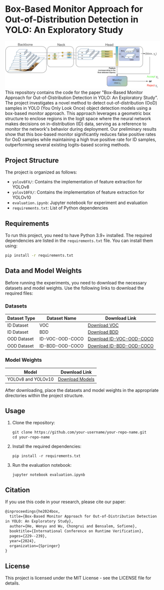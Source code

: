 # Box-Based Monitor Approach for Out-of-Distribution Detection in YOLO: An Exploratory Study
![RV24](architecture.png)
This repository contains the code for the paper "Box-Based Monitor Approach for Out-of-Distribution Detection in YOLO: An Exploratory Study". The project investigates a novel method to detect out-of-distribution (OoD) samples in YOLO (You Only Look Once) object detection models using a box-based monitor approach. This approach leverages a geometric box structure to enclose regions in the logit space where the neural network makes decisions on in-distribution (ID) data, serving as a reference to monitor the network's behavior during deployment. Our preliminary results show that this box-based monitor significantly reduces false positive rates for OoD samples while maintaining a high true positive rate for ID samples, outperforming several existing logits-based scoring methods.



## Project Structure

The project is organized as follows:

- `yolov8FX/`: Contains the implementation of feature extraction for YOLOv8
- `yolov10FX/`: Contains the implementation of feature extraction for YOLOv10
- `evaluation.ipynb`: Jupyter notebook for experiment and evaluation
- `requirements.txt`: List of Python dependencies

## Requirements

To run this project, you need to have Python 3.9+ installed. The required dependencies are listed in the `requirements.txt` file. You can install them using:

```bash
pip install -r requirements.txt
```

## Data and Model Weights

Before running the experiments, you need to download the necessary datasets and model weights. Use the following links to download the required files:

### Datasets

| Dataset Type | Dataset Name | Download Link |
|--------------|--------------|---------------|
| ID Dataset   | VOC          | [Download VOC](https://www.icloud.com/iclouddrive/0b70OtUMLKA2tGYFan-CIhV2Q#voc) |
| ID Dataset   | BDD          | [Download BDD](https://www.icloud.com/iclouddrive/0e9a4AGjYthcm-jcsspgArKGw#bdd) |
| OOD Dataset  | ID-VOC-OOD-COCO | [Download ID-VOC-OOD-COCO](https://www.icloud.com/iclouddrive/03fVTSGjJU4ZElIuLtaxL91eQ#ID-voc-OOD-coco) |
| OOD Dataset  | ID-BDD-OOD-COCO | [Download ID-BDD-OOD-COCO](https://www.icloud.com/iclouddrive/035wUSZkzhx5ouUWJNifGu3NQ#ID-bdd-OOD-coco) |

### Model Weights

| Model | Download Link |
|-------|---------------|
| YOLOv8 and YOLOv10 | [Download Models](https://www.icloud.com/iclouddrive/07cX1HaurvR8G-WxAit_ulKng#models) |

After downloading, place the datasets and model weights in the appropriate directories within the project structure.

## Usage

1. Clone the repository:
   ```
   git clone https://github.com/your-username/your-repo-name.git
   cd your-repo-name
   ```

2. Install the required dependencies:
   ```
   pip install -r requirements.txt
   ```

3. Run the evaluation notebook:
   ```
   jupyter notebook evaluation.ipynb
   ```

## Citation

If you use this code in your research, please cite our paper:

```
@inproceedings{he2024box,
  title={Box-Based Monitor Approach for Out-of-Distribution Detection in YOLO: An Exploratory Study},
  author={He, Wenyu and Wu, Chongrui and Bensalem, Sofiene},
  booktitle={International Conference on Runtime Verification},
  pages={229--239},
  year={2024},
  organization={Springer}
}
```

## License

This project is licensed under the MIT License - see the LICENSE file for details.
